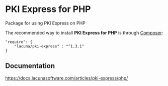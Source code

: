 # PKI Express for PHP

Package for using PKI Express on PHP

The recommended way to install **PKI Express for PHP** is through [Composer](http://getcomposer.org):

    "require": {
        "lacuna/pki-express" : "^1.3.1"
    }

## Documentation

https://docs.lacunasoftware.com/articles/pki-express/php/
